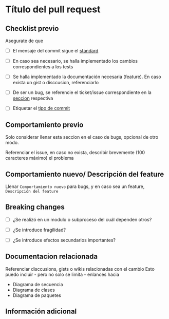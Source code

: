 # Título del pull request

## Checklist previo

Asegurate de que

- [ ] El mensaje del commit sigue el [standard](../CONTRIBUTING.md/#commit)

- [ ] En caso sea necesario, se halla implementado los cambios correspondientes a los tests

- [ ] Se halla implementado la documentación necesaria (feature). En caso exista un gist o disccusion, referenciarlo

- [ ] De ser un bug, se referencie el ticket/issue correspondiente en la [seccion](#comportamiento-previo) respectiva

- [ ] Etiquetar el [tipo de commit](../CONTRIBUTING.md/#tipos-pr)

## Comportamiento previo

Solo considerar llenar esta seccion en el caso de bugs, opcional de otro modo.

Referenciar el issue, en caso no exista, describir brevemente (100 caracteres máximo) el problema

## Comportamiento nuevo/ Descripción del feature

Llenar `Comportamiento nuevo` para bugs, y en caso sea un feature, `Descripción del feature`

## Breaking changes

- [ ] ¿Se realizó en un modulo o subproceso del cuál dependen otros?

- [ ] ¿Se introduce fragilidad?

- [ ] ¿Se introduce efectos secundarios importantes?

## Documentacion relacionada

Referenciar disccusions, gists o wikis relacionadas con el cambio
Esto puedo incluir - pero no solo se limita - enlances hacia

- Diagrama de secuencia
- Diagrama de clases
- Diagrama de paquetes

## Información adicional
